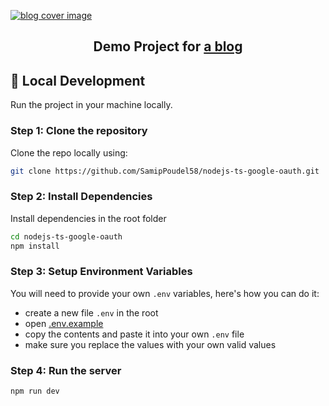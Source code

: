 [![blog cover image](https://www.samippoudel.com.np/images/google_oauth.png)](https://www.samippoudel.com.np/blog/google_oauth)

<h2 align="center">Demo Project for <a href="https://www.samippoudel.com.np/blog/google_oauth">a blog</a></h2>

## 🚀 Local Development

Run the project in your machine locally.

### Step 1: Clone the repository

Clone the repo locally using:

```sh
git clone https://github.com/SamipPoudel58/nodejs-ts-google-oauth.git
```

### Step 2: Install Dependencies

Install dependencies in the root folder

```sh
cd nodejs-ts-google-oauth
npm install
```

### Step 3: Setup Environment Variables

You will need to provide your own `.env` variables, here's how you can do it:

- create a new file `.env` in the root
- open [.env.example](./.env.example)
- copy the contents and paste it into your own `.env` file
- make sure you replace the values with your own valid values

### Step 4: Run the server

```sh
npm run dev
```
